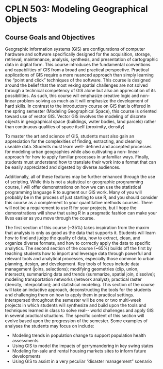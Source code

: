 # CPLN 503: Modeling Geographical Objects

## Course Goals and Objectives

Geographic information systems (GIS) are configurations of computer
hardware and software specifically designed for the acquisition, storage, retrieval,
maintenance, analysis, synthesis, and presentation of cartographic data in digital form. This
course introduces the fundamental conventions and capabilities of GIS from a broad and
practical perspective. Practical applications of GIS require a more nuanced approach than
simply learning the “point and click” techniques of the software. This course is designed
around the belief that the most vexing spatial challenges are not solved through a technical
competency of GIS alone but also an appreciation of its possibilities. As such, this course will
emphasize creative logic and non-linear problem-solving as much as it will emphasize the
development of hard skills. In contrast to the introductory course on GIS that is offered in the
spring semester (Modeling Geographical Space), this course is oriented toward use of vector
GIS. Vector GIS involves the modeling of discrete objects in geographical space (buildings,
water bodies, land parcels) rather than continuous qualities of space itself (proximity,
density)

To master the art and science of GIS, students must also gain an appreciation for the
complexities of finding, extracting, and cleaning useable data. Students must learn well-
defined and accepted processes for modeling urban geographies while also cultivating a non-
linear approach for how to apply familiar processes in unfamiliar ways. Finally, students must
understand how to translate their work into a format that can be easily appreciated and
digested by diverse audiences.


Additionally, all of these features may be further enhanced through the use of
scripting. While this is not a statistical or geographic programming course, I will offer demonstrations
on how we can use the statistical programming language R to augment our GIS work. Many
of you will probably be in the process of just starting to use R, and you should consider this
course as a complement to your quantitative methods courses. There will not be a requirement to use
R for your projects, but I hope the demonstrations will show that using R in a pragmatic fashion can 
make your lives easier as you move through the course.

The first section of this course (~35%) takes inspiration from the maxim that analysis is only
as good as the data that supports it. Students will learn how to find and judge the quality of data, how to extract, 
clean, and organize diverse formats, and how to correctly apply the data to specific analytics.
The second section of the course (~65%) builds off the first by teaching students how to import and leverage data through
powerful and relevant tools and analytical processes, especially those common to urban planning, design, and development. Key
tools of focus include data management (joins, selections); modifying geometries (clip, union, intersect); summarizing data
and trends (summarize, spatial join, dissolve); modeling transportation networks (network analyst); practical raster (density,
interpolation); and statistical modeling. This section of the course will take an inductive approach, deconstructing the tools for the students 
and challenging them on how to apply them in practical settings. Interspersed throughout the semester will be one or two multi-week projects 
in which students will synthesize and build upon the tools and techniques learned in class to solve real--
world challenges and apply GIS in several practical situations. The specific content of this
section will evolve based upon the progression of the semester. Some examples of analyses the
students may focus on include:
- Modeling trends in population change to support population health assessments
- Using GIS to model the impacts of gerrymandering in key swing states
- Modeling for-sale and rental housing markets sites to inform future developments
- Using GIS to assist in a very peculiar “disaster management” scenario
  
